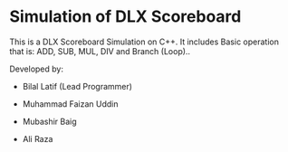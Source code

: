 # Simulation of DLX Scoreboard

This is a DLX Scoreboard Simulation on C++. It includes Basic operation that is: ADD, SUB, MUL, DIV and Branch (Loop)..

Developed by:

- Bilal Latif (Lead Programmer)

- Muhammad Faizan Uddin

- Mubashir Baig

- Ali Raza


